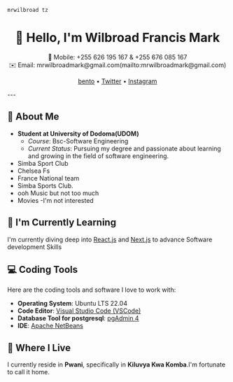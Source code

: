 ```mrwilbroad-tz
mrwilbroad tz
```
<h1 align="center">👋 Hello, I'm Wilbroad Francis Mark</h1>
<p align="center">
  📱 Mobile: +255 626 195 167 & +255 676 085 167<br>
  ✉️ Email: mrwilbroadmark@gmail.com(mailto:mrwilbroadmark@gmail.com)
</p>
<p align="center">
  <a href="https://bento.me/mrwilbroad">bento</a> •
  <a href="https://twitter.com/mrwilbroad">Twitter</a> •
  <a href="https://www.instagram.com/mrwilbroad/">Instagram</a>
</p>
---

## 🚀 About Me
- **Student at University of Dodoma(UDOM)**
  - *Course*: Bsc-Software Engineering
  - *Current Status*: Pursuing my degree and passionate about learning and growing in the field of software engineering.
- Simba Sport Club
- Chelsea Fs
- France National team
- Simba Sports Club.
- ooh Music but not too much
- Movies -I'm not interested

## 🌱 I'm Currently Learning
I'm currently diving deep into [React.js](https://reactjs.org/) and [Next.js](https://nextjs.org/) to advance Software development Skills

## 💻 Coding Tools
Here are the coding tools and software I love to work with:
- **Operating System**: Ubuntu LTS 22.04
- **Code Editor**: [Visual Studio Code (VSCode)](https://code.visualstudio.com/)
- **Database Tool for postgresql**: [pgAdmin 4](https://www.pgadmin.org/)
- **IDE**: [Apache NetBeans](https://netbeans.apache.org/)

## 🏡 Where I Live
I currently reside in **Pwani**, specifically in **Kiluvya Kwa Komba**.I'm fortunate to call it home.
